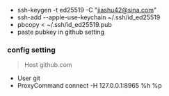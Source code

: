 - ssh-keygen -t ed25519 -C "jiashu42@sina.com"
- ssh-add --apple-use-keychain ~/.ssh/id_ed25519
- pbcopy < ~/.ssh/id_ed25519.pub
- paste pubkey in github setting


### config setting 
> Host github.com
  - User git
  - ProxyCommand connect -H 127.0.0.1:8965 %h %p


